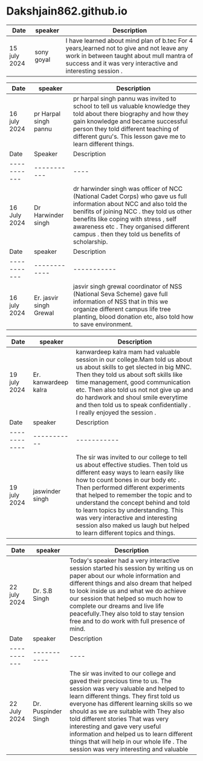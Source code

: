 # Dakshjain862.github.io

| Date | speaker | Description|
| ----------- | ----------- | ------|
| 15 july 2024| sony goyal | I have learned about mind plan of b.tec For 4 years,learned not to give and not leave any work in between taught about mull mantra of success and it was very interactive and interesting session .

| Date | speaker |Description|
| ----------| ------------- |----------|
| 16 july 2024 | pr Harpal singh pannu| pr harpal singh pannu was invited to school to tell us valuable knowledge they told about there biography and how they gain knowledge and became successful person they told different teaching of different guru's. This lesson gave me to learn different things. 
| Date| Speaker |Description 
| ----------- | ----------- |----|
| 16 July 2024| Dr Harwinder singh| dr harwinder singh was officer of NCC (National Cadet Corps) who gave us full information about NCC and also told the benifits of joining NCC . they told us other benefits like coping with stress , self awareness etc . They organised different campus . then they told us benefits of scholarship.
| Date| speaker |Description|
| ----------- | ------------ | -----------|
|16 july 2024| Er. jasvir singh Grewal|jasvir singh grewal coordinator of NSS (National Seva Scheme) gave full information of NSS that in this we organize different campus life tree planting, blood donation etc, also told how to save environment.

| Date| speaker | Description |
| ----------- | ----------- | ----------- |
| 19 july 2024| Er. kanwardeep kalra| kanwardeep kalra mam had valuable session in our college.Mam told us about us about skills to get slected in big MNC. Then they told us about soft skills like time management, good communication etc. Then also told us not not give up and do hardwork and shoul smile everytime and then told us to speak confidentially . I really enjoyed the session .
| Date| speaker |Description|
| ------------ | ----------- | ----------- |
| 19 july 2024| jaswinder singh| The sir was invited to our college to tell us about effective studies. Then told us different easy ways to learn easily like how to count bones in our body etc . Then performed different experiments that helped to remember the topic and to understand the concept behind and told to learn topics by understanding. This was very interactive and interesting session also maked us laugh but helped to learn different topics and things.

| Date | speaker |Description|
| ----------- | ----------- |----|
| 22 july 2024| Dr. S.B Singh|Today's speaker had a very interactive session started his session by writing us on paper about our whole information and different things and also dream that helped to look inside us and what we do achieve our session that helped so much how to complete our dreams and live life peacefully.They also told to stay tension free and to do work with full presence of mind.
| Date | speaker |Description|
| ----------- | ----------- |----|
| 22 July 2024  | Dr. Puspinder Singh | The sir was invited to our college and gaved their precious time to us. The session was very valuable and helped to learn different things. They first told us everyone has different learning skills so we should as we are suitable with They also told different stories That was very interesting and gave very useful information and helped us to learn different things that will help in our whole life . The session was very  interesting and valuable 
